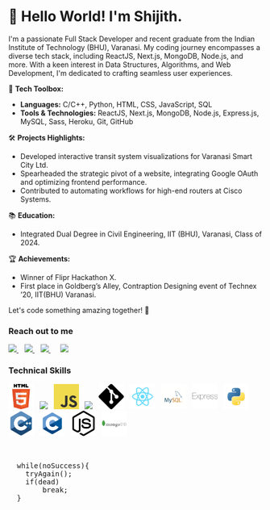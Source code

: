 # 👋 Hello World! I'm Shijith.

I'm a passionate Full Stack Developer and recent graduate from the Indian Institute of Technology (BHU), Varanasi. My coding journey encompasses a diverse tech stack, including ReactJS, Next.js, MongoDB, Node.js, and more. With a keen interest in Data Structures, Algorithms, and Web Development, I'm dedicated to crafting seamless user experiences.

🚀 **Tech Toolbox:**
- **Languages:** C/C++, Python, HTML, CSS, JavaScript, SQL
- **Tools & Technologies:** ReactJS, Next.js, MongoDB, Node.js, Express.js, MySQL, Sass, Heroku, Git, GitHub

🛠️ **Projects Highlights:**
- Developed interactive transit system visualizations for Varanasi Smart City Ltd.
- Spearheaded the strategic pivot of a website, integrating Google OAuth and optimizing frontend performance.
- Contributed to automating workflows for high-end routers at Cisco Systems.

📚 **Education:**
- Integrated Dual Degree in Civil Engineering, IIT (BHU), Varanasi, Class of 2024.

🏆 **Achievements:**
- Winner of Flipr Hackathon X.
- First place in Goldberg’s Alley, Contraption Designing event of Technex ’20, IIT(BHU) Varanasi.

Let's code something amazing together! 🚀

### Reach out to me

<p>
<a href="https://www.linkedin.com/in/shijiths"><img src="https://img.icons8.com/color/48/000000/linkedin.png"/> </a>&nbsp;&nbsp;
<a href="https://github.com/shijith-s"><img src="https://img.icons8.com/color/48/000000/github.png"/> </a>&nbsp;&nbsp;
<a href="https://www.facebook.com/shijith.santhosh"><img src="https://img.icons8.com/color/48/000000/facebook.png"/> </a>&nbsp;&nbsp;&nbsp;&nbsp;
<a href="https://www.instagram.com/shijith_santhosh"><img height = "45" src="https://cdn2.iconfinder.com/data/icons/social-icons-33/128/Instagram-512.png"/></a>&nbsp;&nbsp;
</p>

### Technical Skills
<div>
<code><img height="50" src="https://raw.githubusercontent.com/github/explore/80688e429a7d4ef2fca1e82350fe8e3517d3494d/topics/html/html.png"></code>&nbsp;&nbsp;
<code><img height="50" src="https://cdn.icon-icons.com/icons2/2107/PNG/512/file_type_css_icon_130661.png"></code>&nbsp;&nbsp;
<code><img height="50" src="https://raw.githubusercontent.com/github/explore/80688e429a7d4ef2fca1e82350fe8e3517d3494d/topics/javascript/javascript.png"></code>&nbsp;&nbsp;
<!--<code><img height="50" src="https://raw.githubusercontent.com/github/explore/80688e429a7d4ef2fca1e82350fe8e3517d3494d/topics/bootstrap/bootstrap.png"></code>&nbsp;&nbsp;-->
<code><img height="50" src="https://cdn.icon-icons.com/icons2/2107/PNG/512/file_type_sass_icon_130182.png"></code>&nbsp;&nbsp;
<code><img height="50" src="https://raw.githubusercontent.com/Workshape/tech-icons/72fd0e4dc0320a84dc489d9dd8f63338926098e0/icons/git.svg"></code>&nbsp;&nbsp;
<code><img height="50" src="https://raw.githubusercontent.com/github/explore/5c058a388828bb5fde0bcafd4bc867b5bb3f26f3/topics/react/react.png"></code>&nbsp;&nbsp;
<code><img height="50" 
src="https://raw.githubusercontent.com/github/explore/5c058a388828bb5fde0bcafd4bc867b5bb3f26f3/topics/mysql/mysql.png"></code>&nbsp;&nbsp;
<code><img height="50"         src="https://raw.githubusercontent.com/github/explore/80688e429a7d4ef2fca1e82350fe8e3517d3494d/topics/express/express.png"></code>&nbsp;&nbsp;
<code><img height="50" src="https://raw.githubusercontent.com/github/explore/80688e429a7d4ef2fca1e82350fe8e3517d3494d/topics/python/python.png"></code>&nbsp;&nbsp;
<code><img height="50" src="https://raw.githubusercontent.com/github/explore/80688e429a7d4ef2fca1e82350fe8e3517d3494d/topics/cpp/cpp.png"></code>&nbsp;&nbsp;
<code><img height="50" src="https://raw.githubusercontent.com/github/explore/80688e429a7d4ef2fca1e82350fe8e3517d3494d/topics/c/c.png"></code>&nbsp;&nbsp;
<code><img height="50" src="https://raw.githubusercontent.com/Workshape/tech-icons/72fd0e4dc0320a84dc489d9dd8f63338926098e0/icons/nodejs.svg"></code>&nbsp;&nbsp;
<code><img height="50" src="https://raw.githubusercontent.com/github/explore/80688e429a7d4ef2fca1e82350fe8e3517d3494d/topics/mongodb/mongodb.png"></code>&nbsp;&nbsp;
<!--<code><img height="50" src="https://raw.githubusercontent.com/github/explore/80688e429a7d4ef2fca1e82350fe8e3517d3494d/topics/sql/sql.png"></code>&nbsp;&nbsp;-->
<!--<code><img height="50" src="https://raw.githubusercontent.com/github/explore/80688e429a7d4ef2fca1e82350fe8e3517d3494d/topics/mysql/mysql.png"></code>&nbsp;&nbsp;-->
</div>
<br>
<br>
<div>
<pre>
  while(noSuccess){
    tryAgain();
    if(dead)
        break;
  }
</pre>
</div>
